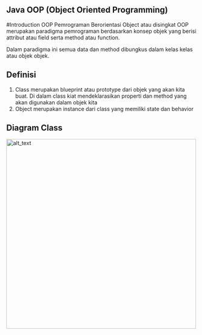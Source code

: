 ##  Java OOP (Object Oriented Programming)

#Introduction OOP
Pemrograman Berorientasi Object atau disingkat OOP merupakan paradigma pemrograman berdasarkan konsep objek yang berisi attribut atau field serta method atau function.

Dalam paradigma ini semua data dan method dibungkus dalam kelas kelas atau objek objek.

## Definisi
1. Class merupakan blueprint atau prototype dari objek yang akan kita buat. Di dalam class kiat mendeklarasikan properti dan method yang akan digunakan dalam objek kita
2. Object merupakan instance dari class yang memiliki state dan behavior

## Diagram Class

<img alt="alt_text" height="500" src="https://github.com/MasKoding/IntroductionOOP/blob/main/design-oop.pnghttps://github.com/MasKoding/IntroductionOOP/blob/main/design-oop.png" width="500"/>
